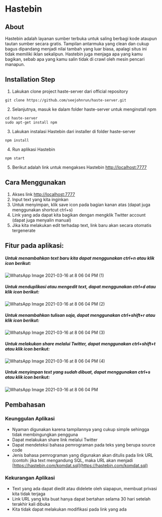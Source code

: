# Hastebin


## About
Hastebin adalah layanan sumber terbuka untuk saling berbagi kode ataupun tautan sumber secara gratis. Tampilan antarmuka yang clean dan cukup bagus dipandang menjadi nilai tambah yang luar biasa, apalagi situs ini tidak memiliki iklan sekalipun. Hastebin juga menjaga apa yang kamu bagikan, sebab apa yang kamu salin tidak di crawl oleh mesin pencari manapun.

## Installation Step

1. Lakukan clone project haste-server dari official repository
```
git clone https://github.com/seejohnrun/haste-server.git
```
2. Selanjutnya, masuk ke dalam folder haste-server untuk menginstall npm
```
cd haste-server
sudo apt-get install npm
```
3. Lakukan instalasi Hastebin dari installer di folder haste-server
```
npm install
```
4. Run aplikasi Hastebin
```
npm start
```
5. Berikut adalah link untuk mengakses Hastebin [http://localhost:7777](http://localhost:7777)

## Cara Menggunakan
1. Akses link [http://localhost:7777](http://localhost:7777)
2. Input text yang kita inginkan
3. Untuk menyimpan, klik save icon pada bagian kanan atas (dapat juga menggunakan shortcut ctrl+s)
4. Link yang ada dapat kita bagikan dengan mengklik Twitter account (dapat juga menyalin manual)
5. Jika kita melakukan edit terhadap text, link baru akan secara otomatis tergenerate

## Fitur pada aplikasi:
##### Untuk menambahkan text baru kita dapat menggunakan ctrl+n atau klik icon berikut:
![WhatsApp Image 2021-03-16 at 8 06 04 PM (1)](https://user-images.githubusercontent.com/60083928/111336813-22b75500-86a8-11eb-9b23-e583094827c1.jpeg)

##### Untuk menduplikasi atau mengedit text, dapat menggunakan ctrl+d atau klik icon berikut:
![WhatsApp Image 2021-03-16 at 8 06 04 PM (2)](https://user-images.githubusercontent.com/60083928/111336818-23e88200-86a8-11eb-9239-1b845af1d3f2.jpeg)

##### Untuk menambahkan tulisan saja, dapat menggunakan ctrl+shift+r atau klik icon berikut:
![WhatsApp Image 2021-03-16 at 8 06 04 PM (3)](https://user-images.githubusercontent.com/60083928/111336821-24811880-86a8-11eb-8aa7-ae048f6b1efa.jpeg)

##### Untuk melakukan share melalui Twitter, dapat menggunakan ctrl+shift+t atau klik icon berikut:
![WhatsApp Image 2021-03-16 at 8 06 04 PM (4)](https://user-images.githubusercontent.com/60083928/111336825-2519af00-86a8-11eb-8f05-41cd1da4fd3d.jpeg)

##### Untuk menyimpan text yang sudah dibuat, dapat menggunakan ctrl+s atau klik icon berikut:
![WhatsApp Image 2021-03-16 at 8 06 04 PM](https://user-images.githubusercontent.com/60083928/111336826-25b24580-86a8-11eb-915c-67e324b4adcd.jpeg)


## Pembahasan

### Keunggulan Aplikasi
- Nyaman digunakan karena tampilannya yang cukup simple sehingga tidak membingungkan pengguna
- Dapat melakukan share link melalui Twitter
- Dapat mendeteksi bahasa pemrograman pada teks yang berupa source code
- Jenis bahasa pemrograman yang digunakan akan ditulis pada link URL (contoh: jika text mengandung SQL, maka URL akan menjadi [https://hastebin.com/komdat.sql](https://hastebin.com/komdat.sql)

### Kekurangan Aplikasi
- Text yang ada dapat diedit atau didelete oleh siapapun, membuat privasi kita tidak terjaga
- Link URL yang kita buat hanya dapat bertahan selama 30 hari setelah terakhir kali dibuka
- Kita tidak dapat melakukan modifikasi pada link yang ada



